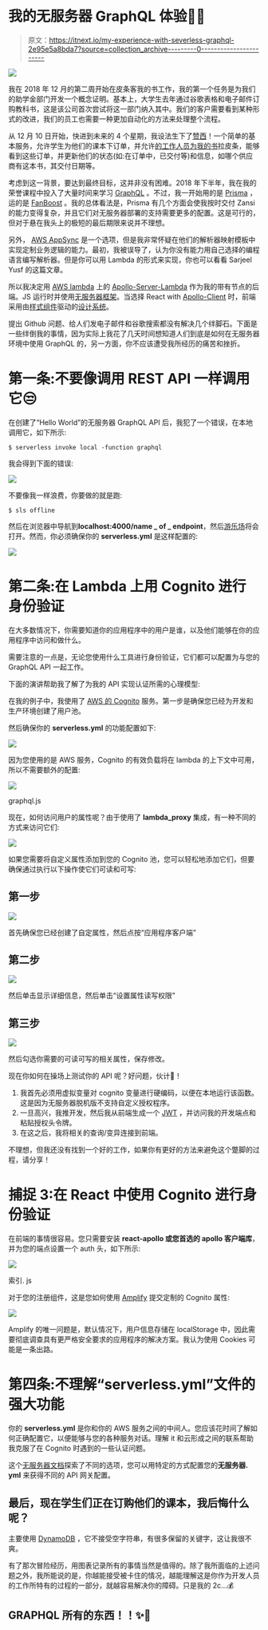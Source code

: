 # 我的无服务器 GraphQL 体验👨‍🎨

> 原文：<https://itnext.io/my-experience-with-severless-graphql-2e95e5a8bda7?source=collection_archive---------0----------------------->

![](img/007d0066089f57e1a2d5b52f5e3ec3e4.png)

我在 2018 年 12 月的第二周开始在皮条客我的书工作，我的第一个任务是为我们的助学金部门开发一个概念证明。基本上，大学生去年通过谷歌表格和电子邮件订购教科书，这是该公司首次尝试将这一部门纳入其中。我们的客户需要看到某种形式的改进，我们的员工也需要一种更加自动化的方法来处理整个流程。

从 12 月 10 日开始，快进到未来的 4 个星期，我设法生下了[赞西](http://zansi.co.za)！一个简单的基本服务，允许学生为他们的课本下订单，并允许[的工作人员为我的书](http://www.pimpmybook.co.za)拉皮条，能够看到这些订单，并更新他们的状态(如:在订单中，已交付等)和信息，如哪个供应商有这本书，其交付日期等。

考虑到这一背景，要达到最终目标，这并非没有困难。2018 年下半年，我在我的荣誉课程中投入了大量时间来学习 [GraphQL](https://graphql.org/) 。不过，我一开始用的是 [Prisma](https://www.prisma.io/) ，运的是 [FanBoost](https://github.com/AmoDinho/formulaone-graphql-client) 。我的总体看法是，Prisma 有几个方面会使我按时交付 Zansi 的能力变得复杂，并且它们对无服务器部署的支持需要更多的配置。这是可行的，但对于悬在我头上的极短的最后期限来说并不理想。

另外， [AWS AppSync](https://aws.amazon.com/appsync/) 是一个选项，但是我非常怀疑在他们的解析器映射模板中实现定制业务逻辑的能力。最初，我被误导了，认为你没有能力用自己选择的编程语言编写解析器。但是你可以用 Lambda 的形式来实现，你也可以看看 Sarjeel Yusf 的这篇文章。

所以我决定用 [AWS lambda](https://aws.amazon.com/lambda/) 上的 [Apollo-Server-Lambda](https://www.apollographql.com/docs/apollo-server/deployment/lambda.html) 作为我的带有节点的后端。JS 运行时并使用[无服务器框架](https://serverless.com/)。当选择 React with [Apollo-Client](https://www.apollographql.com/docs/react/) 时，前端采用由[样式组件](https://styled-components.com)驱动的[设计系统](https://www.designbetter.co/design-systems-handbook)。

提出 Github 问题、给人们发电子邮件和谷歌搜索都没有解决几个绊脚石。下面是一些绊倒我的事情，因为实际上我花了几天时间想知道人们到底是如何在无服务器环境中使用 GraphQL 的，另一方面，你不应该遭受我所经历的痛苦和挫折。

# 第一条:不要像调用 REST API 一样调用它😒

在创建了“Hello World”的无服务器 GraphQL API 后，我犯了一个错误，在本地调用它，如下所示:

```
$ serverless invoke local -function graphql
```

我会得到下面的错误:

![](img/434c57348c57a091128622764003b68e.png)

不要像我一样浪费，你要做的就是跑:

```
$ sls offline
```

然后在浏览器中导航到**localhost:4000/name _ of _ endpoint**，然后[游乐场](https://github.com/prisma/graphql-playground)将会打开。然而，你必须确保你的 **serverless.yml** 是这样配置的:

![](img/3d4de6dcc4bec03b14da243eada59e1f.png)

# 第二条:在 Lambda 上用 Cognito 进行身份验证

在大多数情况下，你需要知道你的应用程序中的用户是谁，以及他们能够在你的应用程序中访问和做什么。

需要注意的一点是，无论您使用什么工具进行身份验证，它们都可以配置为与您的 GraphQL API 一起工作。

下面的演讲帮助我了解了为我的 API 实现认证所需的心理模型:

在我的例子中，我使用了 [AWS 的 Cognito](https://aws.amazon.com/cognito/) 服务。第一步是确保您已经为开发和生产环境创建了用户池。

然后确保你的 **serverless.yml** 的功能配置如下:

![](img/33a17d0911189956149441c0ca446ea3.png)

因为您使用的是 AWS 服务，Cognito 的有效负载将在 lambda 的上下文中可用，所以不需要额外的配置:

![](img/92e912dcc7a67cba372e1991e19a6706.png)

graphql.js

现在，如何访问用户的属性呢？由于使用了 **lambda_proxy** 集成，有一种不同的方式来访问它们:

![](img/5fa707dcb33d346797031167b47cd16a.png)

如果您需要将自定义属性添加到您的 Cognito 池，您可以轻松地添加它们，但要确保通过执行以下操作使它们可读和可写:

## 第一步

![](img/3385d74387ae36f97dd3b1a3afb6f66b.png)

首先确保您已经创建了自定属性，然后点按“应用程序客户端”

## 第二步

![](img/7ea346df8aabcb9e758a7b55195a87dd.png)

然后单击显示详细信息，然后单击“设置属性读写权限”

## 第三步

![](img/e73b5bb41501b7b3677665c0a79f21a6.png)

然后勾选你需要的可读可写的相关属性，保存修改。

现在你如何在操场上测试你的 API 呢？好问题，伙计🤯！

1.  我首先必须用虚拟变量对 cognito 变量进行硬编码，以便在本地运行该函数。这是因为无服务器脱机版不支持自定义授权程序。
2.  一旦高兴，我推开发，然后我从前端生成一个 [JWT](https://jwt.io/) ，并访问我的开发端点和粘贴授权头令牌。
3.  在这之后，我将相关的查询/变异连接到前端。

不理想，但我还没有找到一个好的工作，如果你有更好的方法来避免这个蹩脚的过程，请分享！

# 捕捉 3:在 React 中使用 Cognito 进行身份验证

在前端的事情很容易。您只需要安装 **react-apollo 或您首选的 apollo 客户端库**，并为您的端点设置一个 auth 头，如下所示:

![](img/84ab827277ba3f17500c718c6b29955b.png)

索引. js

对于您的注册组件，这是您如何使用 [Amplify](https://aws-amplify.github.io/) 提交定制的 Cognito 属性:

![](img/d4943e113343e3cbfa8ed160a1e06af3.png)

Amplify 的唯一问题是，默认情况下，用户信息存储在 localStorage 中，因此需要彻底调查具有更严格安全要求的应用程序的解决方案。我认为使用 Cookies 可能是一条出路。

# 第四条:不理解“serverless.yml”文件的强大功能

你的 **serverless.yml** 是你和你的 AWS 服务之间的中间人。您应该花时间了解如何正确配置它，以便能够与您的各种服务对话。理解 it 和云形成之间的联系帮助我克服了在 Cognito 时遇到的一些认证问题。

这个[无服务器文档](https://serverless.com/framework/docs/providers/aws/events/apigateway/)探索了不同的选项，您可以用特定的方式配置您的**无服务器. yml** 来获得不同的 API 网关配置。

## 最后，现在学生们正在订购他们的课本，我后悔什么呢？

主要使用 [DynamoDB](https://www.dynamodbguide.com/) ，它不接受空字符串，有很多保留的关键字，这让我很不爽。

有了那次冒险经历，用图表记录所有的事情当然是值得的。除了我所面临的上述问题之外，我所能说的是，你越能接受被卡住的情况，越能理解这是你作为开发人员的工作所特有的过程的一部分，就越容易解决你的障碍。只是我的 2c…💰

## GRAPHQL 所有的东西！！✨🤠